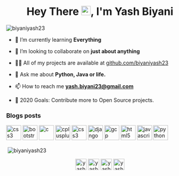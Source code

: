 <h1 align="center">Hey There <img src="https://media.giphy.com/media/hvRJCLFzcasrR4ia7z/giphy.gif" width="25px">, I'm Yash Biyani</h1>

<p align="left"> <img src="https://komarev.com/ghpvc/?username=biyaniyash23" alt="biyaniyash23" /> </p>

- 🌱 I’m currently learning **Everything**

- 👯 I’m looking to collaborate on **just about anything**

- 👨‍💻 All of my projects are available at [github.com/biyaniyash23](github.com/biyaniyash23)

- 💬 Ask me about **Python, Java or life.**

- 📫 How to reach me **yash.biyani23@gmail.com**

- 🥅 2020 Goals: Contribute more to Open Source projects.

### Blogs posts

<!-- BLOG-POST-LIST:START -->
<!-- BLOG-POST-LIST:END -->

<p align="left"> <img 
src="https://devicon.dev/devicon.git/icons/java/java-original-wordmark.svg" alt="css3" width="40" height="40"/>  <img src="https://devicons.github.io/devicon/devicon.git/icons/bootstrap/bootstrap-plain.svg" alt="bootstrap" width="40" height="40"/> <img src="https://devicons.github.io/devicon/devicon.git/icons/c/c-original.svg" alt="c" width="40" height="40"/> <img src="https://devicons.github.io/devicon/devicon.git/icons/cplusplus/cplusplus-original.svg" alt="cplusplus" width="40" height="40"/> <img src="https://devicons.github.io/devicon/devicon.git/icons/css3/css3-original-wordmark.svg" alt="css3" width="40" height="40"/> <img src="https://devicons.github.io/devicon/devicon.git/icons/django/django-original.svg" alt="django" width="40" height="40"/>  <img src="https://www.vectorlogo.zone/logos/google_cloud/google_cloud-icon.svg" alt="gcp" width="40" height="40"/>  <img src="https://devicons.github.io/devicon/devicon.git/icons/html5/html5-original-wordmark.svg" alt="html5" width="40" height="40"/> <img src="https://devicons.github.io/devicon/devicon.git/icons/javascript/javascript-original.svg" alt="javascript" width="40" height="40"/>  <img src="https://devicons.github.io/devicon/devicon.git/icons/python/python-original.svg" alt="python" width="40" height="40"/>

<p>&nbsp;<img align="center" src="https://github-readme-stats.vercel.app/api?username=biyaniyash23&show_icons=true" alt="biyaniyash23" /></p>

<p align="center">
<a href="https://www.linkedin.com/in/yash-biyani-8b63791a1" target="blank"><img align="center" src="https://cdn.jsdelivr.net/npm/simple-icons@3.0.1/icons/linkedin.svg" alt="yash-biyani" height="30" width="30" /></a>
<a href="https://stackoverflow.com/users/14438866/yash-biyani" target="blank"><img align="center" src="https://cdn.jsdelivr.net/npm/simple-icons@3.0.1/icons/stackoverflow.svg" alt="yash-biyani" height="30" width="30" /></a>
<a href="https://www.instagram.com/yash__biyani/" target="blank"><img align="center" src="https://cdn.jsdelivr.net/npm/simple-icons@3.0.1/icons/instagram.svg" alt="yash__biyani" height="30" width="30" /></a>
<a href="https://www.hackerrank.com/yash_biyani23" target="blank"><img align="center" src="https://cdn.jsdelivr.net/npm/simple-icons@3.0.1/icons/hackerrank.svg" alt="yash__biyani" height="30" width="30" /></a>
</p>
